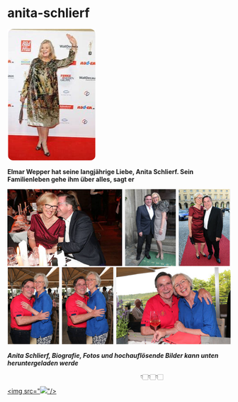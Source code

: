 # anita-schlierf

<img src="https://github.com/CarolinFleiter/anita-schlierf/blob/main/a.png"/>

**Elmar Wepper hat seine langjährige Liebe, Anita Schlierf. Sein Familienleben gehe ihm über alles, sagt er**

<img src="https://github.com/CarolinFleiter/anita-schlierf/blob/main/a1.png"/>
<img src="https://github.com/CarolinFleiter/anita-schlierf/blob/main/a2.png"/>

***Anita Schlierf,  Biografie, Fotos und hochauflösende Bilder kann unten heruntergeladen werde***

                                              👇🏻👇🏻👇🏻

[<img src="<img src="https://github.com/CarolinFleiter/anita-schlierf/blob/main/dl1.png"/>"/>](https://bit.ly/3znsUVi)
